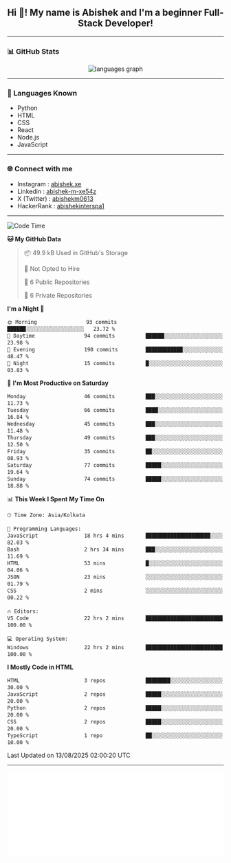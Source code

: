 <h2 align="center">Hi 👋! My name is <b>Abishek</b> and I'm a beginner Full-Stack Developer!</h2>

---

### 📊 GitHub Stats

<div align="center">
  <img src="https://github-readme-stats.vercel.app/api/top-langs/?username=Abishek-Web-Co&theme=react&show_icons=true&hide_border=true&layout=compact" height="150" alt="languages graph" />
</div>

---

### 🧠 Languages Known

- Python  
- HTML  
- CSS  
- React  
- Node.js  
- JavaScript  

---


### 🌐 Connect with me

- Instagram   : [abishek.xe](https://www.instagram.com/abishek.xe/)
- Linkedin    : [abishek-m-xe54z](https://www.linkedin.com/in/abishek-m-xe54z/)
- X (Twitter) : [abishekm0613](https://x.com/abishekm0613)
- HackerRank  : [abishekinterspa1](https://www.hackerrank.com/profile/abishekinterspa1)

---

<!--START_SECTION:waka-->
![Code Time](http://img.shields.io/badge/Code%20Time-122%20hrs%2035%20mins-blue)

**🐱 My GitHub Data** 

> 📦 49.9 kB Used in GitHub's Storage 
 > 
> 🚫 Not Opted to Hire
 > 
> 📜 6 Public Repositories 
 > 
> 🔑 6 Private Repositories 
 > 
**I'm a Night 🦉** 

```text
🌞 Morning                93 commits          ██████░░░░░░░░░░░░░░░░░░░   23.72 % 
🌆 Daytime                94 commits          ██████░░░░░░░░░░░░░░░░░░░   23.98 % 
🌃 Evening                190 commits         ████████████░░░░░░░░░░░░░   48.47 % 
🌙 Night                  15 commits          █░░░░░░░░░░░░░░░░░░░░░░░░   03.83 % 
```
📅 **I'm Most Productive on Saturday** 

```text
Monday                   46 commits          ███░░░░░░░░░░░░░░░░░░░░░░   11.73 % 
Tuesday                  66 commits          ████░░░░░░░░░░░░░░░░░░░░░   16.84 % 
Wednesday                45 commits          ███░░░░░░░░░░░░░░░░░░░░░░   11.48 % 
Thursday                 49 commits          ███░░░░░░░░░░░░░░░░░░░░░░   12.50 % 
Friday                   35 commits          ██░░░░░░░░░░░░░░░░░░░░░░░   08.93 % 
Saturday                 77 commits          █████░░░░░░░░░░░░░░░░░░░░   19.64 % 
Sunday                   74 commits          █████░░░░░░░░░░░░░░░░░░░░   18.88 % 
```


📊 **This Week I Spent My Time On** 

```text
🕑︎ Time Zone: Asia/Kolkata

💬 Programming Languages: 
JavaScript               18 hrs 4 mins       █████████████████████░░░░   82.03 % 
Bash                     2 hrs 34 mins       ███░░░░░░░░░░░░░░░░░░░░░░   11.69 % 
HTML                     53 mins             █░░░░░░░░░░░░░░░░░░░░░░░░   04.06 % 
JSON                     23 mins             ░░░░░░░░░░░░░░░░░░░░░░░░░   01.79 % 
CSS                      2 mins              ░░░░░░░░░░░░░░░░░░░░░░░░░   00.22 % 

🔥 Editors: 
VS Code                  22 hrs 2 mins       █████████████████████████   100.00 % 

💻 Operating System: 
Windows                  22 hrs 2 mins       █████████████████████████   100.00 % 
```

**I Mostly Code in HTML** 

```text
HTML                     3 repos             ████████░░░░░░░░░░░░░░░░░   30.00 % 
JavaScript               2 repos             █████░░░░░░░░░░░░░░░░░░░░   20.00 % 
Python                   2 repos             █████░░░░░░░░░░░░░░░░░░░░   20.00 % 
CSS                      2 repos             █████░░░░░░░░░░░░░░░░░░░░   20.00 % 
TypeScript               1 repo              ██░░░░░░░░░░░░░░░░░░░░░░░   10.00 % 
```




 Last Updated on 13/08/2025 02:00:20 UTC
<!--END_SECTION:waka-->

---

<div align="center">
  <a href="https://abish-file.web.app/" target="_blank" rel="noopener noreferrer"><img height="200" src="pic.png" alt="Profile Picture" /></a>
</div>

